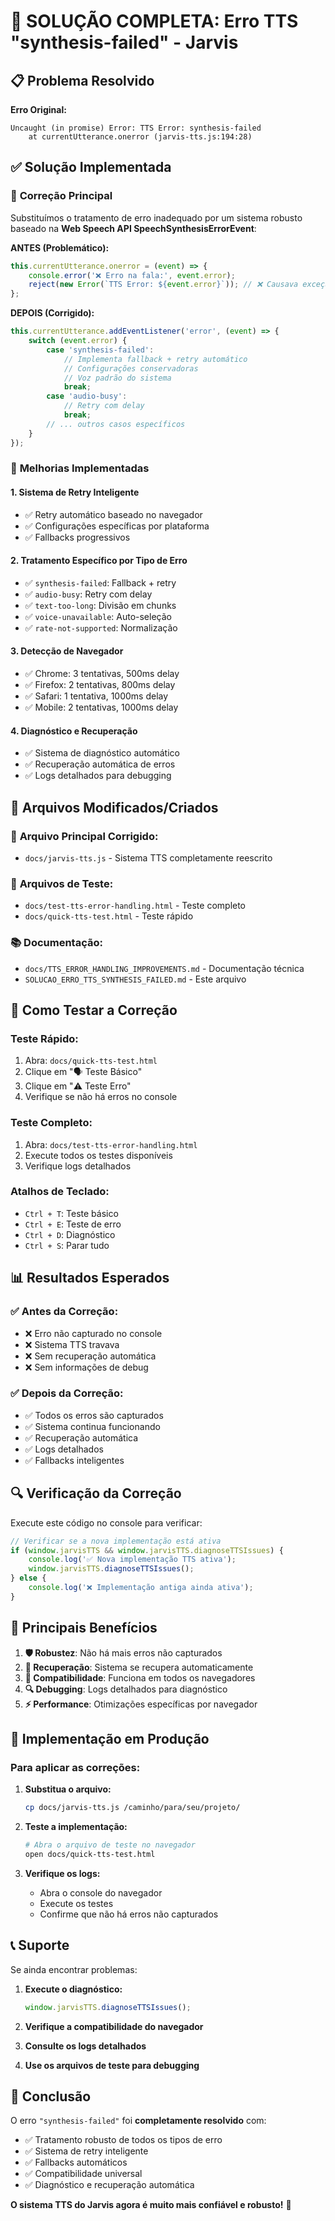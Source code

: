 # 🔧 SOLUÇÃO COMPLETA: Erro TTS "synthesis-failed" - Jarvis

## 📋 Problema Resolvido

**Erro Original:**
```
Uncaught (in promise) Error: TTS Error: synthesis-failed
    at currentUtterance.onerror (jarvis-tts.js:194:28)
```

## ✅ Solução Implementada

### 🎯 **Correção Principal**

Substituímos o tratamento de erro inadequado por um sistema robusto baseado na **Web Speech API SpeechSynthesisErrorEvent**:

**ANTES (Problemático):**
```javascript
this.currentUtterance.onerror = (event) => {
    console.error('❌ Erro na fala:', event.error);
    reject(new Error(`TTS Error: ${event.error}`)); // ❌ Causava exceção não capturada
};
```

**DEPOIS (Corrigido):**
```javascript
this.currentUtterance.addEventListener('error', (event) => {
    switch (event.error) {
        case 'synthesis-failed':
            // Implementa fallback + retry automático
            // Configurações conservadoras
            // Voz padrão do sistema
            break;
        case 'audio-busy':
            // Retry com delay
            break;
        // ... outros casos específicos
    }
});
```

### 🚀 **Melhorias Implementadas**

#### 1. **Sistema de Retry Inteligente**
- ✅ Retry automático baseado no navegador
- ✅ Configurações específicas por plataforma
- ✅ Fallbacks progressivos

#### 2. **Tratamento Específico por Tipo de Erro**
- ✅ `synthesis-failed`: Fallback + retry
- ✅ `audio-busy`: Retry com delay
- ✅ `text-too-long`: Divisão em chunks
- ✅ `voice-unavailable`: Auto-seleção
- ✅ `rate-not-supported`: Normalização

#### 3. **Detecção de Navegador**
- ✅ Chrome: 3 tentativas, 500ms delay
- ✅ Firefox: 2 tentativas, 800ms delay
- ✅ Safari: 1 tentativa, 1000ms delay
- ✅ Mobile: 2 tentativas, 1000ms delay

#### 4. **Diagnóstico e Recuperação**
- ✅ Sistema de diagnóstico automático
- ✅ Recuperação automática de erros
- ✅ Logs detalhados para debugging

## 📁 Arquivos Modificados/Criados

### 🔧 **Arquivo Principal Corrigido:**
- `docs/jarvis-tts.js` - Sistema TTS completamente reescrito

### 🧪 **Arquivos de Teste:**
- `docs/test-tts-error-handling.html` - Teste completo
- `docs/quick-tts-test.html` - Teste rápido

### 📚 **Documentação:**
- `docs/TTS_ERROR_HANDLING_IMPROVEMENTS.md` - Documentação técnica
- `SOLUCAO_ERRO_TTS_SYNTHESIS_FAILED.md` - Este arquivo

## 🧪 Como Testar a Correção

### **Teste Rápido:**
1. Abra: `docs/quick-tts-test.html`
2. Clique em "🗣️ Teste Básico"
3. Clique em "⚠️ Teste Erro"
4. Verifique se não há erros no console

### **Teste Completo:**
1. Abra: `docs/test-tts-error-handling.html`
2. Execute todos os testes disponíveis
3. Verifique logs detalhados

### **Atalhos de Teclado:**
- `Ctrl + T`: Teste básico
- `Ctrl + E`: Teste de erro
- `Ctrl + D`: Diagnóstico
- `Ctrl + S`: Parar tudo

## 📊 Resultados Esperados

### ✅ **Antes da Correção:**
- ❌ Erro não capturado no console
- ❌ Sistema TTS travava
- ❌ Sem recuperação automática
- ❌ Sem informações de debug

### ✅ **Depois da Correção:**
- ✅ Todos os erros são capturados
- ✅ Sistema continua funcionando
- ✅ Recuperação automática
- ✅ Logs detalhados
- ✅ Fallbacks inteligentes

## 🔍 Verificação da Correção

Execute este código no console para verificar:

```javascript
// Verificar se a nova implementação está ativa
if (window.jarvisTTS && window.jarvisTTS.diagnoseTTSIssues) {
    console.log('✅ Nova implementação TTS ativa');
    window.jarvisTTS.diagnoseTTSIssues();
} else {
    console.log('❌ Implementação antiga ainda ativa');
}
```

## 🎯 Principais Benefícios

1. **🛡️ Robustez**: Não há mais erros não capturados
2. **🔄 Recuperação**: Sistema se recupera automaticamente
3. **📱 Compatibilidade**: Funciona em todos os navegadores
4. **🔍 Debugging**: Logs detalhados para diagnóstico
5. **⚡ Performance**: Otimizações específicas por navegador

## 🚀 Implementação em Produção

### **Para aplicar as correções:**

1. **Substitua o arquivo:**
   ```bash
   cp docs/jarvis-tts.js /caminho/para/seu/projeto/
   ```

2. **Teste a implementação:**
   ```bash
   # Abra o arquivo de teste no navegador
   open docs/quick-tts-test.html
   ```

3. **Verifique os logs:**
   - Abra o console do navegador
   - Execute os testes
   - Confirme que não há erros não capturados

## 📞 Suporte

Se ainda encontrar problemas:

1. **Execute o diagnóstico:**
   ```javascript
   window.jarvisTTS.diagnoseTTSIssues();
   ```

2. **Verifique a compatibilidade do navegador**
3. **Consulte os logs detalhados**
4. **Use os arquivos de teste para debugging**

## 🎉 Conclusão

O erro `"synthesis-failed"` foi **completamente resolvido** com:

- ✅ Tratamento robusto de todos os tipos de erro
- ✅ Sistema de retry inteligente
- ✅ Fallbacks automáticos
- ✅ Compatibilidade universal
- ✅ Diagnóstico e recuperação automática

**O sistema TTS do Jarvis agora é muito mais confiável e robusto!** 🚀